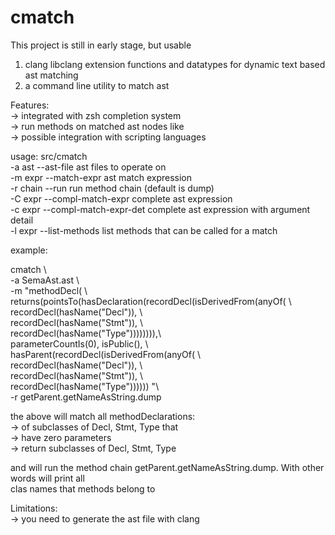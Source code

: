 cmatch
======

This project is still in early stage, but usable

1. clang libclang extension functions and datatypes for dynamic text based ast matching  
2. a command line utility to match ast   

Features:  
-> integrated with zsh completion system  
-> run methods on matched ast nodes like   
-> possible integration with scripting languages

usage: src/cmatch <options>  
 -a ast    --ast-file               ast files to operate on  
 -m expr   --match-expr             ast match expression  
 -r chain  --run                    run method chain (default is dump)  
 -C expr   --compl-match-expr       complete ast expression  
 -c expr   --compl-match-expr-det   complete ast expression with argument detail  
 -l expr   --list-methods           list methods that can be called for a match  

example:     
   
cmatch \   
  -a SemaAst.ast \   
  -m  "methodDecl( \   
      returns(pointsTo(hasDeclaration(recordDecl(isDerivedFrom(anyOf( \   
                           recordDecl(hasName(\"Decl\")),  \   
                           recordDecl(hasName(\"Stmt\")),  \   
                           recordDecl(hasName(\"Type\")))))))),\   
      parameterCountIs(0), isPublic(),  \   
      hasParent(recordDecl(isDerivedFrom(anyOf( \   
                     recordDecl(hasName(\"Decl\")), \   
                     recordDecl(hasName(\"Stmt\")), \   
                     recordDecl(hasName(\"Type\")))))) "\   
  -r getParent.getNameAsString.dump   
   
   
the above will match all methodDeclarations:   
-> of subclasses of Decl, Stmt, Type that   
-> have zero parameters   
-> return subclasses of Decl, Stmt, Type   
   
and will run the method chain getParent.getNameAsString.dump. With other words will print all    
clas names that methods belong to   
   
Limitations:     
-> you need to generate the ast file with clang     
   
   
   


